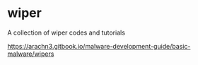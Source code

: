# wiper
A collection of wiper codes and tutorials 

https://arachn3.gitbook.io/malware-development-guide/basic-malware/wipers
